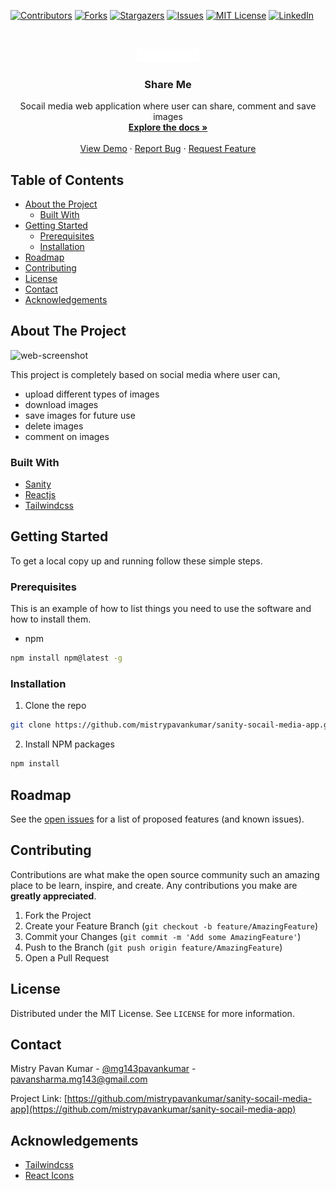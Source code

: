 [![Contributors][contributors-shield]][contributors-url]
[![Forks][forks-shield]][forks-url]
[![Stargazers][stars-shield]][stars-url]
[![Issues][issues-shield]][issues-url]
[![MIT License][license-shield]][license-url]
[![LinkedIn][linkedin-shield]][linkedin-url]


<!-- PROJECT LOGO -->
<br />
<p align="center">
  <a href="https://github.com/mistrypavankumar/sanity-socail-media-app">
    <img src="./frontend/src/assets/logowhite.png" alt="Logo" width="20%" height="20%">
  </a>

  <h3 align="center">Share Me</h3>

  <p align="center">
    Socail media web application where user can share, comment and save images
    <br />
    <a href="https://github.com/mistrypavankumar/sanity-socail-media-app
"><strong>Explore the docs »</strong></a>
    <br />
    <br />
    <a href="https://github.com/mistrypavankumar/sanity-socail-media-app
">View Demo</a>
    ·
    <a href="https://github.com/mistrypavankumar/sanity-socail-media-app
/issues">Report Bug</a>
    ·
    <a href="https://github.com/mistrypavankumar/sanity-socail-media-app
/issues">Request Feature</a>
  </p>
</p>



<!-- TABLE OF CONTENTS -->
## Table of Contents

* [About the Project](#about-the-project)
  * [Built With](#built-with)
* [Getting Started](#getting-started)
  * [Prerequisites](#prerequisites)
  * [Installation](#installation)
* [Roadmap](#roadmap)
* [Contributing](#contributing)
* [License](#license)
* [Contact](#contact)
* [Acknowledgements](#acknowledgements)



<!-- ABOUT THE PROJECT -->
## About The Project

![web-screenshot](https://user-images.githubusercontent.com/68140538/147773065-f4c40c17-51bc-4099-9396-a76d47e7d637.png)

This project is completely based on social media where user can,
+ upload different types of images
+ download images 
+ save images for future use
+ delete images
+ comment on images

### Built With

* [Sanity](https://www.sanity.io/)
* [Reactjs](https://reactjs.org/)
* [Tailwindcss](https://tailwindcss.com/)



<!-- GETTING STARTED -->
## Getting Started

To get a local copy up and running follow these simple steps.

### Prerequisites

This is an example of how to list things you need to use the software and how to install them.
* npm
```sh
npm install npm@latest -g
```

### Installation

1. Clone the repo
```sh
git clone https://github.com/mistrypavankumar/sanity-socail-media-app.git
```
2. Install NPM packages
```sh
npm install
```

<!-- ROADMAP -->
## Roadmap

See the [open issues](https://github.com/mg143pavankumar/sanity-socail-media-app/issues) for a list of proposed features (and known issues).



<!-- CONTRIBUTING -->
## Contributing

Contributions are what make the open source community such an amazing place to be learn, inspire, and create. Any contributions you make are **greatly appreciated**.

1. Fork the Project
2. Create your Feature Branch (`git checkout -b feature/AmazingFeature`)
3. Commit your Changes (`git commit -m 'Add some AmazingFeature'`)
4. Push to the Branch (`git push origin feature/AmazingFeature`)
5. Open a Pull Request



<!-- LICENSE -->
## License

Distributed under the MIT License. See `LICENSE` for more information.



<!-- CONTACT -->
## Contact

Mistry Pavan Kumar  - [@mg143pavankumar](https://twitter.com/mg143pavankumar) - pavansharma.mg143@gmail.com

Project Link: [https://github.com/mistrypavankumar/sanity-socail-media-app](https://github.com/mistrypavankumar/sanity-socail-media-app)



<!-- ACKNOWLEDGEMENTS -->
## Acknowledgements

* [Tailwindcss](https://tailwindcss.com/)
* [React Icons](https://react-icons.github.io/react-icons/)






<!-- MARKDOWN LINKS & IMAGES -->
<!-- https://www.markdownguide.org/basic-syntax/#reference-style-links -->
[contributors-shield]: https://img.shields.io/github/contributors/mistrypavankumar/sanity-socail-media-app.svg?style=flat-square
[contributors-url]: https://github.com/mistrypavankumar/sanity-socail-media-app/graphs/contributors
[forks-shield]: https://img.shields.io/github/forks/mistrypavankumar/sanity-socail-media-app.svg?style=flat-square
[forks-url]: https://github.com/mistrypavankumar/sanity-socail-media-app/network/members
[stars-shield]: https://img.shields.io/github/stars/mistrypavankumar/sanity-socail-media-app.svg?style=flat-square
[stars-url]: https://github.com/mistrypavankumar/sanity-socail-media-app/stargazers
[issues-shield]: https://img.shields.io/github/issues/mistrypavankumar/sanity-socail-media-app.svg?style=flat-square
[issues-url]: https://github.com/mistrypavankumar/sanity-socail-media-app/issues
[license-shield]: https://img.shields.io/github/license/mistrypavankumar/sanity-socail-media-app.svg?style=flat-square
[license-url]: https://github.com/mistrypavankumar/sanity-socail-media-app/blob/master/LICENSE.txt
[linkedin-shield]: https://img.shields.io/badge/-LinkedIn-black.svg?style=flat-square&logo=linkedin&colorB=555
[linkedin-url]: https://linkedin.com/in/
